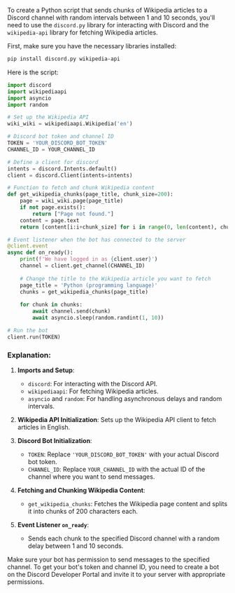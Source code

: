 To create a Python script that sends chunks of Wikipedia articles to a Discord channel with random intervals between 1 and 10 seconds, you'll need to use the `discord.py` library for interacting with Discord and the `wikipedia-api` library for fetching Wikipedia articles. 

First, make sure you have the necessary libraries installed:

```bash
pip install discord.py wikipedia-api
```

Here is the script:

```python
import discord
import wikipediaapi
import asyncio
import random

# Set up the Wikipedia API
wiki_wiki = wikipediaapi.Wikipedia('en')

# Discord bot token and channel ID
TOKEN = 'YOUR_DISCORD_BOT_TOKEN'
CHANNEL_ID = YOUR_CHANNEL_ID

# Define a client for discord
intents = discord.Intents.default()
client = discord.Client(intents=intents)

# Function to fetch and chunk Wikipedia content
def get_wikipedia_chunks(page_title, chunk_size=200):
    page = wiki_wiki.page(page_title)
    if not page.exists():
        return ["Page not found."]
    content = page.text
    return [content[i:i+chunk_size] for i in range(0, len(content), chunk_size)]

# Event listener when the bot has connected to the server
@client.event
async def on_ready():
    print(f'We have logged in as {client.user}')
    channel = client.get_channel(CHANNEL_ID)
    
    # Change the title to the Wikipedia article you want to fetch
    page_title = 'Python (programming language)'
    chunks = get_wikipedia_chunks(page_title)
    
    for chunk in chunks:
        await channel.send(chunk)
        await asyncio.sleep(random.randint(1, 10))

# Run the bot
client.run(TOKEN)
```

### Explanation:
1. **Imports and Setup**:
    - `discord`: For interacting with the Discord API.
    - `wikipediaapi`: For fetching Wikipedia articles.
    - `asyncio` and `random`: For handling asynchronous delays and random intervals.

2. **Wikipedia API Initialization**: Sets up the Wikipedia API client to fetch articles in English.

3. **Discord Bot Initialization**:
    - `TOKEN`: Replace `'YOUR_DISCORD_BOT_TOKEN'` with your actual Discord bot token.
    - `CHANNEL_ID`: Replace `YOUR_CHANNEL_ID` with the actual ID of the channel where you want to send messages.

4. **Fetching and Chunking Wikipedia Content**:
    - `get_wikipedia_chunks`: Fetches the Wikipedia page content and splits it into chunks of 200 characters each.

5. **Event Listener `on_ready`**:
    - Sends each chunk to the specified Discord channel with a random delay between 1 and 10 seconds.

Make sure your bot has permission to send messages to the specified channel. To get your bot's token and channel ID, you need to create a bot on the Discord Developer Portal and invite it to your server with appropriate permissions.